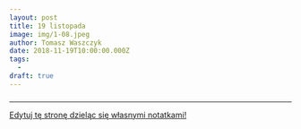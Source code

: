 ```yaml
---
layout: post
title: 19 listopada
image: img/1-08.jpeg
author: Tomasz Waszczyk
date: 2018-11-19T10:00:00.000Z
tags:
  - 
draft: true
---
```


### 

---

<a href="https://github.com/TomaszWaszczyk/historia.waszczyk.com/edit/master/src/content/november-19.md" target="_blank">Edytuj tę stronę dzieląc się własnymi notatkami!</a>
